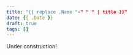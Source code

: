 ```yaml
---
title: "{{ replace .Name "-" " " | title }}"
date: {{ .Date }}
draft: true
tags: []
---
```


Under construction!
